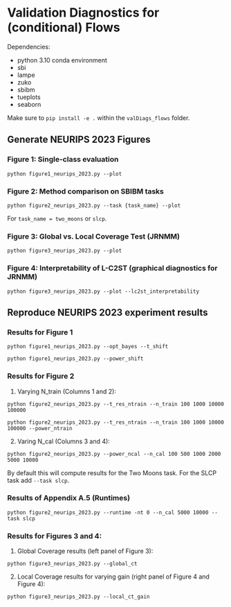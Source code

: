 # Validation Diagnostics for (conditional) Flows

Dependencies: 
- python 3.10 conda environment
- sbi
- lampe
- zuko
- sbibm
- tueplots
- seaborn

Make sure to `pip install -e .` within the `valDiags_flows` folder.

## Generate NEURIPS 2023 Figures

### Figure 1: Single-class evaluation
```
python figure1_neurips_2023.py --plot
```

### Figure 2: Method comparison on SBIBM tasks
```
python figure2_neurips_2023.py --task {task_name} --plot
```
For `task_name = two_moons` or `slcp`.

### Figure 3: Global vs. Local Coverage Test (JRNMM)
```
python figure3_neurips_2023.py --plot
```

### Figure 4: Interpretability of L-C2ST (graphical diagnostics for JRNMM)
```
python figure3_neurips_2023.py --plot --lc2st_interpretability
```

## Reproduce NEURIPS 2023 experiment results

### Results for Figure 1
```
python figure1_neurips_2023.py --opt_bayes --t_shift
```
```
python figure1_neurips_2023.py --power_shift
```
### Results for Figure 2
1. Varying N_train (Columns 1 and 2):
```
python figure2_neurips_2023.py --t_res_ntrain --n_train 100 1000 10000 100000
```
```
python figure2_neurips_2023.py --t_res_ntrain --n_train 100 1000 10000 100000 --power_ntrain
```
2. Varing N_cal (Columns 3 and 4):
```
python figure2_neurips_2023.py --power_ncal --n_cal 100 500 1000 2000 5000 10000
```
By default this will compute results for the Two Moons task. For the SLCP task add `--task slcp`.

### Results of Appendix A.5 (Runtimes)
```
python figure2_neurips_2023.py --runtime -nt 0 --n_cal 5000 10000 --task slcp
```

### Results for Figures 3 and 4:
1. Global Coverage results (left panel of Figure 3):
```
python figure3_neurips_2023.py --global_ct
```
2. Local Coverage results for varying gain (right panel of Figure 4 and Figure 4):
```
python figure3_neurips_2023.py --local_ct_gain
```



